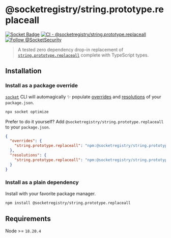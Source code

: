 # @socketregistry/string.prototype.replaceall

[![Socket Badge](https://socket.dev/api/badge/npm/package/@socketregistry/string.prototype.replaceall)](https://socket.dev/npm/package/@socketregistry/string.prototype.replaceall)
[![CI - @socketregistry/string.prototype.replaceall](https://github.com/SocketDev/socket-registry/actions/workflows/test.yml/badge.svg)](https://github.com/SocketDev/socket-registry/actions/workflows/test.yml)
[![Follow @SocketSecurity](https://img.shields.io/twitter/follow/SocketSecurity?style=social)](https://twitter.com/SocketSecurity)

> A tested zero dependency drop-in replacement of
> [`string.prototype.replaceall`](https://socket.dev/npm/package/string.prototype.replaceall)
> complete with TypeScript types.

## Installation

### Install as a package override

[`socket`](https://socket.dev/npm/package/socket) CLI will automagically ✨
populate
[overrides](https://docs.npmjs.com/cli/v9/configuring-npm/package-json#overrides)
and [resolutions](https://yarnpkg.com/configuration/manifest#resolutions) of
your `package.json`.

```sh
npx socket optimize
```

Prefer to do it yourself? Add `@socketregistry/string.prototype.replaceall` to
your `package.json`.

```json
{
  "overrides": {
    "string.prototype.replaceall": "npm:@socketregistry/string.prototype.replaceall@^1"
  },
  "resolutions": {
    "string.prototype.replaceall": "npm:@socketregistry/string.prototype.replaceall@^1"
  }
}
```

### Install as a plain dependency

Install with your favorite package manager.

```sh
npm install @socketregistry/string.prototype.replaceall
```

## Requirements

Node >= `18.20.4`
